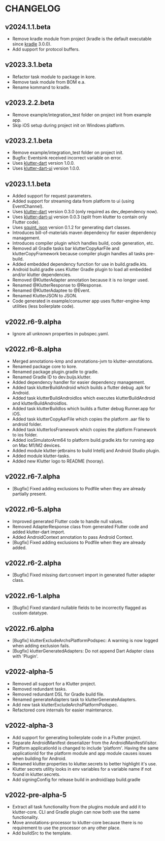 # CHANGELOG

## v2024.1.1.beta
- Remove kradle module from project (kradle is the default executable since [kradle](..%2Fklutter-dart%2Fkradle) 3.0.0).
- Add support for protocol buffers.

## v2023.3.1.beta
- Refactor task module to package in kore.
- Remove task module from BOM e.a.
- Rename kommand to kradle.

## v2023.2.2.beta
- Remove example/integration_test folder on project init from example app.
- Skip iOS setup during project init on Windows platform.

## v2023.2.1.beta
- Remove example/integration_test folder on project init.
- Bugfix: Eventsink received incorrect variable on error.
- Uses [klutter-dart](https://pub.dev/packages/klutter) version 1.0.0.
- Uses [klutter-dart-ui](https://pub.dev/packages/klutter_ui) version 1.0.0.

## v2023.1.1.beta
- Added support for request parameters.
- Added support for streaming data from platform to ui (using EventChannel).
- Uses [klutter-dart](https://pub.dev/packages/klutter) version 0.3.0 (only required as dev_dependency now).
- Uses [klutter-dart-ui](https://pub.dev/packages/klutter_ui) version 0.0.3 (split from klutter to contain only Flutter code).
- Uses [squint_json](https://pub.dev/packages/squint_json) version 0.1.2 for generating dart classes.
- Introduces bill-of-materials maven dependency for easier dependency management.
- Introduces compiler plugin which handles build, code generation, etc.
- Removed all Gradle tasks bar klutterCopyAarFile and klutterCopyFramework because compiler plugin handles all tasks pre-build.
- Added embedded dependency function for use in build.gradle.kts.
- Android build.gradle uses Klutter Gradle plugin to load all embedded and/or klutter dependencies.
- Removed @KlutterAdapter annotation because it is no longer used.
- Renamed @KlutterResponse to @Response.
- Renamed @KlutterAdaptee to @Event.
- Renamed KlutterJSON to JSON.
- Code generated in example/consumer app uses flutter-engine-kmp utilities (less boilerplate code).

## v2022.r6-9.alpha
- Ignore all unknown properties in pubspec.yaml.

## v2022.r6-8.alpha
- Merged annotations-kmp and annotations-jvm to klutter-annotations.
- Renamed package core to kore.
- Renamed package plugin.gradle to gradle.
- Renamed Gradle ID to dev.buijs.klutter.
- Added dependency handler for easier dependency management.
- Added task klutterBuildAndroid which builds a flutter debug .apk for Android.
- Added task klutterBuildAndroidIos which executes klutterBuildAndroid and klutterBuildAndroidIos.
- Added task klutterBuildIos which builds a flutter debug Runner.app for iOS.
- Added task klutterCopyAarFile which copies the platform .aar file to android folder.
- Added task klutterIosFramework which copies the platform Framework to ios folder.
- Added iosSimulatorArm64 to platform build.gradle.kts for running app on Mac M1/M2 devices.
- Added module klutter-jetbrains to build Intellij and Android Studio plugin.
- Added module klutter-tasks.
- Added new Klutter logo to README (hooray).

## v2022.r6-7.alpha
- [Bugfix] Fixed adding exclusions to Podfile when they are already partially present.

## v2022.r6-5.alpha
- Improved generated Flutter code to handle null values.
- Removed AdapterResponse class from generated Flutter code and added klutter-dart import.
- Added AndroidContext annotation to pass Android Context.
- [Bugfix] Fixed adding exclusions to Podfile when they are already added.

## v2022.r6-2.alpha
- [Bugfix] Fixed missing dart:convert import in generated flutter adapter class.

## v2022.r6-1.alpha
- [Bugfix] Fixed standard nullable fields to be incorrectly flagged as custom datatype.

## v2022.r6.alpha
- [Bugfix] klutterExcludeArchsPlatformPodspec: A warning is now logged when adding exclusion fails.
- [Bugfix] klutterGeneratedAdapters: Do not append Dart Adapter class with 'Plugin'.

## v2022-alpha-5
- Removed all support for a Klutter project.
- Removed redundant tasks.
- Removed redundant DSL for Gradle build file.
- Renamed generateAdapters task to klutterGenerateAdapters.
- Add new task klutterExcludeArchsPlatformPodspec.
- Refactored core internals for easier maintenance.

## v2022-alpha-3
- Add support for generating boilerplate code in a Flutter project.
- Separate AndroidManifest deserializer from the AndroidManifestVisitor.
- Platform applicationId is changed to include 'platform'. Having the same applicationId for the platform module 
and app module causes issues when building for Android.
- Renamed klutter.properties to klutter.secrets to better highlight it's use.
- Klutter secrets utility looks in env variables for a variable name if not found in klutter.secrets.
- Add signingConfig for release build in android/app build.gradle

## v2022-pre-alpha-5
- Extract all task functionality from the plugins module and add it to klutter-core. CLI and Gradle plugin can now both use the same functionality.
- Move annotations-processor to klutter-core because there is no requirement to use the processor on any other place.
- Add buildSrc to the template.
